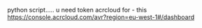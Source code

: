 python script.....
u need token acrcloud for  -  this https://console.acrcloud.com/avr?region=eu-west-1#/dashboard
